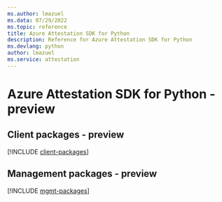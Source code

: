 ```yaml
---
ms.author: lmazuel
ms.data: 07/29/2022
ms.topic: reference
title: Azure Attestation SDK for Python
description: Reference for Azure Attestation SDK for Python
ms.devlang: python
author: lmazuel
ms.service: attestation
---
```

# Azure Attestation SDK for Python - preview

## Client packages - preview
[!INCLUDE [client-packages](attestation-client-index.md)]
## Management packages - preview
[!INCLUDE [mgmt-packages](attestation-mgmt-index.md)]
